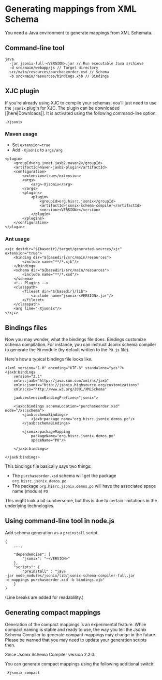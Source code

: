 

# Generating mappings from XML Schema

You need a Java environment to generate mappings from XML Schemata.

## Command-line tool

```
java
  -jar jsonix-full-<VERSION>.jar // Run executable Java archieve
  -d src/main/webapp/js // Target directory
  src/main/resources/purchaseorder.xsd // Schema
  -b src/main/resources/bindings.xjb // Bindings
```

## XJC plugin

If you're already using XJC to compile your schemas, you'll just need to use the `jsonix` plugin for XJC. The plugin can be downloaded [[here|Downloads]]. It is activated using the following command-line option:

```
-Xjsonix
```

### Maven usage

* Set `extension=true`
* Add `-Xjsonix` to `args/arg`

```
<plugin>                                                                       
	<groupId>org.jvnet.jaxb2.maven2</groupId>                              
	<artifactId>maven-jaxb2-plugin</artifactId>                            
	<configuration>                                                        
		<extension>true</extension>                                    
		<args>                                                         
			<arg>-Xjsonix</arg>                                    
		</args>                                                        
		<plugins>                                                      
			<plugin>                                               
				<groupId>org.hisrc.jsonix</groupId>            
				<artifactId>jsonix-schema-compiler</artifactId>
				<version><VERSION></version>          
			</plugin>                                              
		</plugins>                                                     
	</configuration>                                                       
</plugin>                                                                      
```

### Ant usage

```
<xjc destdir="${basedir}/target/generated-sources/xjc" extension="true">
	<binding dir="${basedir}/src/main/resources">
	 	<include name="**/*.xjb"/>
	</binding>
	<schema dir="${basedir}/src/main/resources">
	 	<include name="**/*.xsd"/>
	</schema>
	<!-- Plugins -->
	<classpath>
		<fileset dir="${basedir}/lib">
			<include name="jsonix-<VERSION>.jar"/>
		</fileset>
	</classpath>
	<arg line="-Xjsonix"/>
</xjc>
```

## Bindings files

Now you may wonder, what the bindings file does. Bindings customize schema compilation. For instance, you can instruct Jsonix schema compiler to generate the `PO` module (by default written to the `PO.js` file).

Here's how a typical bindings file looks like.

```
<?xml version="1.0" encoding="UTF-8" standalone="yes"?>
<jaxb:bindings
	version="2.1"
	xmlns:jaxb="http://java.sun.com/xml/ns/jaxb"
	xmlns:jsonix="http://jsonix.highsource.org/customizations"
	xmlns:xs="http://www.w3.org/2001/XMLSchema"

	jaxb:extensionBindingPrefixes="jsonix">

	<jaxb:bindings schemaLocation="purchaseorder.xsd" node="/xs:schema">
		<jaxb:schemaBindings>
			<jaxb:package name="org.hisrc.jsonix.demos.po"/>
		</jaxb:schemaBindings>

		<jsonix:packageMapping
			packageName="org.hisrc.jsonix.demos.po"
			spaceName="PO"/>
		
	</jaxb:bindings>

</jaxb:bindings>
```

This bindings file basically says two things:

* The `purchaseorder.xsd` schema will get the package `org.hisrc.jsonix.demos.po`
* The package `org.hisrc.jsonix.demos.po` will have the associated space name (module) `PO`

This might look a bit cumbersome, but this is due to certain limitations in the underlying technologies.

## Using command-line tool in node.js

Add schema generation as a `preinstall` script.

```
{
	...,

	"dependencies": {
		"jsonix": "~<VERSION>"
	},
	"scripts": {
		"preinstall" : "java 
-jar node_modules/jsonix/lib/jsonix-schema-compiler-full.jar 
-d mappings purchaseorder.xsd -b bindings.xjb"
	}
}
```

(Line breaks are added for readablility.)

## Generating compact mappings

Generation of the compact mappings is an experimental feature. While compact naming is stable and ready to use, the way you tell the Jsonix Schema Compiler to generate compact mappings may change in the future. Please be warned that you may need to update your generation scripts then.

Since Jsonix Schema Compiler version 2.2.0.

You can generate compact mappings using the following additional switch:

```
-Xjsonix-compact
```